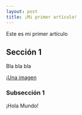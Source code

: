 ```yaml
---
layout: post
title: ¡Mi primer artículo!
---
```


Este es mi primer artículo

## Sección 1

Bla bla bla

¡[Una imagen]({{site.baseurl}}/images/image-1.png)

### Subsección 1

¡Hola Mundo!
